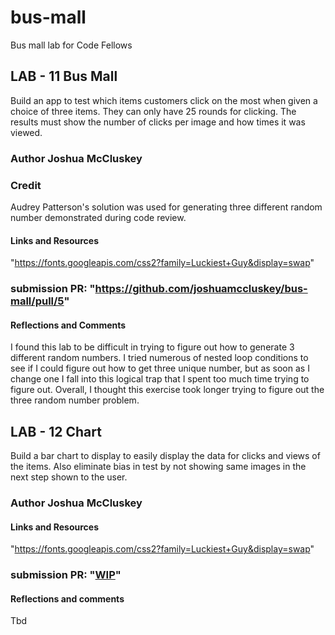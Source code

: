 # bus-mall

Bus mall lab for Code Fellows

## LAB - 11 Bus Mall

Build an app to test which items customers click on the most when given a choice of three items. They can only have 25 rounds for clicking. The results must show the number of clicks per image and how times it was viewed.

### Author Joshua McCluskey

### Credit

 Audrey Patterson's solution was used for generating three different random number demonstrated during code review.

#### Links and Resources

"https://fonts.googleapis.com/css2?family=Luckiest+Guy&display=swap"

### submission PR: "https://github.com/joshuamccluskey/bus-mall/pull/5"

#### Reflections and Comments

I found this lab to be difficult in trying to figure out how to generate 3 different random numbers. I tried numerous of nested loop conditions to see if I could figure out how to get three unique number, but as soon as I change one I fall into this logical trap that I spent too much time trying to figure out. Overall, I thought this exercise took longer trying to figure out the three random number problem.

## LAB - 12 Chart

Build a bar chart to display to easily display the data for clicks and views of the items. Also eliminate bias in test by not showing same images in the next step shown to the user.

### Author Joshua McCluskey

#### Links and Resources

"https://fonts.googleapis.com/css2?family=Luckiest+Guy&display=swap"

### submission PR: "[WIP](https://github.com/joshuamccluskey/bus-mall/pull/6)"

#### Reflections and comments

Tbd
